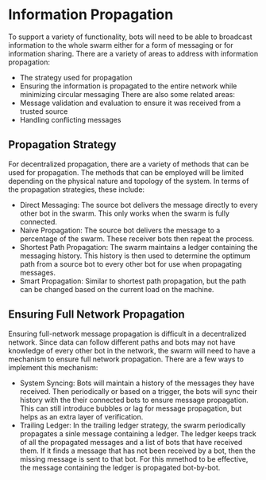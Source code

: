 # Information Propagation
To support a variety of functionality, bots will need to be able to broadcast information to the whole swarm either for a form of messaging or for information sharing. There are a variety of areas to address with information propagation:
- The strategy used for propagation
- Ensuring the information is propagated to the entire network while minimizing circular messaging
There are also some related areas:
- Message validation and evaluation to ensure it was received from a trusted source
- Handling conflicting messages

## Propagation Strategy
For decentralized propagation, there are a variety of methods that can be used for propagation. The methods that can be employed will be limited depending on the physical nature and topology of the system. In terms of the propagation strategies, these include:
- Direct Messaging: The source bot delivers the message directly to every other bot in the swarm. This only works when the swarm is fully connected.
- Naive Propagation: The source bot delivers the message to a percentage of the swarm. These receiver bots then repeat the process. 
- Shortest Path Propagation: The swarm maintains a ledger containing the messaging history. This history is then used to determine the optimum path from a source bot to every other bot for use when propagating messages.
- Smart Propagation: Similar to shortest path propagation, but the path can be changed based on the current load on the machine.

## Ensuring Full Network Propagation
Ensuring full-network message propagation is difficult in a decentralized network. Since data can follow different paths and bots may not have knowledge of every other bot in the network, the swarm will need to have a mechanism to ensure full network propagation. There are a few ways to implement this mechanism:
- System Syncing: Bots will maintain a history of the messages they have received. Then periodically or based on a trigger, the bots will sync their history with the their connected bots to ensure message propagation. This can still introduce bubbles or lag for message propagation, but helps as an extra layer of verification.
- Trailing Ledger: In the trailing ledger strategy, the swarm periodically propagates a sinle message containing a ledger. The ledger keeps track of all the propagated messages and a list of bots that have received them. If it finds a message that has not been received by a bot, then the missing message is sent to that bot. For this mmethod to be effective, the message containing the ledger is propagated bot-by-bot.
